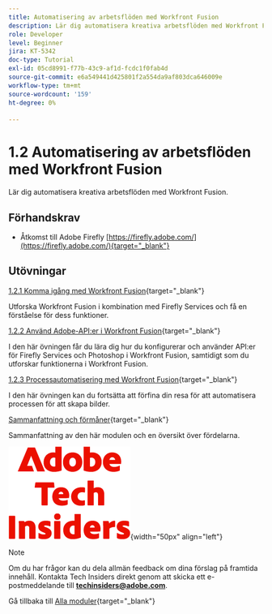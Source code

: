 ```yaml
---
title: Automatisering av arbetsflöden med Workfront Fusion
description: Lär dig automatisera kreativa arbetsflöden med Workfront Fusion
role: Developer
level: Beginner
jira: KT-5342
doc-type: Tutorial
exl-id: 05cd8991-f77b-43c9-af1d-fcdc1f0fab4d
source-git-commit: e6a549441d425801f2a554da9af803dca646009e
workflow-type: tm+mt
source-wordcount: '159'
ht-degree: 0%

---
```


# 1.2 Automatisering av arbetsflöden med Workfront Fusion

Lär dig automatisera kreativa arbetsflöden med Workfront Fusion.

## Förhandskrav

- Åtkomst till Adobe Firefly [https://firefly.adobe.com/](https://firefly.adobe.com/){target="_blank"}

## Utövningar

[1.2.1 Komma igång med Workfront Fusion](./ex1.md){target="_blank"}

Utforska Workfront Fusion i kombination med Firefly Services och få en förståelse för dess funktioner.

[1.2.2 Använd Adobe-API:er i Workfront Fusion](./ex2.md){target="_blank"}

I den här övningen får du lära dig hur du konfigurerar och använder API:er för Firefly Services och Photoshop i Workfront Fusion, samtidigt som du utforskar funktionerna i Workfront Fusion.

[1.2.3 Processautomatisering med Workfront Fusion](./ex3.md){target="_blank"}

I den här övningen kan du fortsätta att förfina din resa för att automatisera processen för att skapa bilder.

[Sammanfattning och förmåner](./summary.md){target="_blank"}

Sammanfattning av den här modulen och en översikt över fördelarna.

![Tech Insiders](./../../../assets/images/techinsiders.png){width="50px" align="left"}

>[!NOTE]
>
>Om du har frågor kan du dela allmän feedback om dina förslag på framtida innehåll. Kontakta Tech Insiders direkt genom att skicka ett e-postmeddelande till **techinsiders@adobe.com**.

Gå tillbaka till [Alla moduler](../../../overview.md){target="_blank"}
